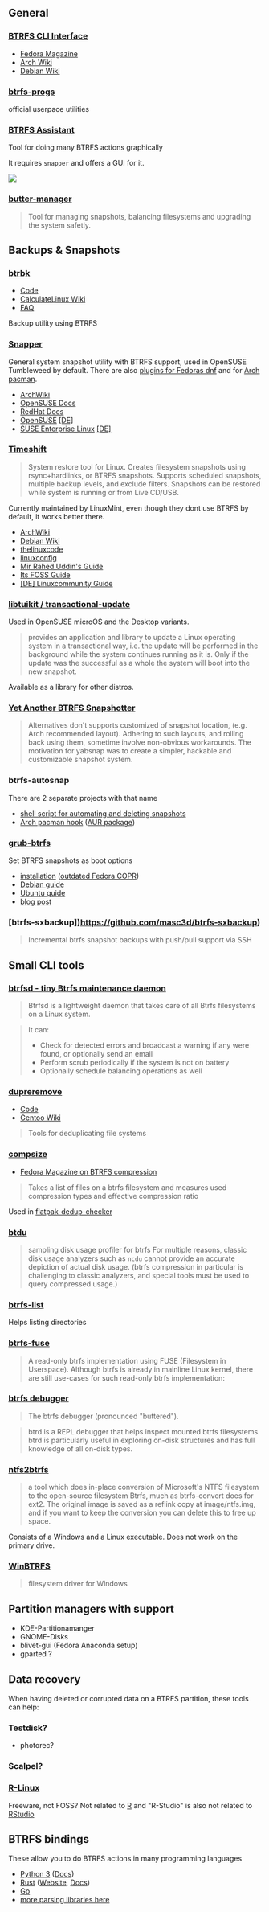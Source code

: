 ## General
### [BTRFS CLI Interface](https://btrfs.readthedocs.io/en/latest/index.html)
- [Fedora Magazine](https://fedoramagazine.org/working-with-btrfs-snapshots/)
- [Arch Wiki](https://wiki.archlinux.org/title/Btrfs)
- [Debian Wiki](https://wiki.debianforum.de/Btrfs)

### [btrfs-progs](https://github.com/kdave/btrfs-progs)
official userpace utilities

### [BTRFS Assistant](https://gitlab.com/btrfs-assistant/btrfs-assistant)
Tool for doing many BTRFS actions graphically

It requires `snapper` and offers a GUI for it.

![](https://gitlab.com/-/project/32535488/uploads/21da59577c3e8a101347cf0d59569c09/image.png)

### [butter-manager](https://github.com/egara/buttermanager)
> Tool for managing snapshots, balancing filesystems and upgrading the system safetly.

## Backups & Snapshots
### [btrbk](https://digint.ch/btrbk/)
- [Code](https://github.com/digint/btrbk)
- [CalculateLinux Wiki](https://wiki.calculate-linux.org/btrbk)
- [FAQ](https://digint.ch/btrbk/doc/faq.html)

Backup utility using BTRFS

### [Snapper](http://snapper.io)
General system snapshot utility with BTRFS support, used in OpenSUSE Tumbleweed by default. There are also [plugins for Fedoras dnf](https://fedoramagazine.org/make-use-of-btrfs-snapshots-to-upgrade-fedora-linux-with-easy-fallback/) and for [Arch pacman](https://www.dwarmstrong.org/btrfs-snapshots-rollbacks).

- [ArchWiki](https://wiki.archlinux.org/title/Snapper)
- [OpenSUSE Docs](https://doc.opensuse.org/documentation/leap/reference/html/book-reference/cha-snapper.html)
- [RedHat Docs](https://access.redhat.com/documentation/en-us/red_hat_enterprise_linux/7/html/storage_administration_guide/ch-snapper)
- [OpenSUSE](https://doc.opensuse.org/documentation/leap/reference/html/book-reference/cha-snapper.html) [\[DE\]](https://de.opensuse.org/openSUSE:Snapper_Tutorial)
- [SUSE Enterprise Linux](https://documentation.suse.com/sles/15-SP5/html/SLES-all/cha-snapper.html) [\[DE\]](https://documentation.suse.com/de-de/sles/15-SP3/html/SLES-all/cha-snapper.html)

### [Timeshift](https://github.com/linuxmint/timeshift)
> System restore tool for Linux. Creates filesystem snapshots using rsync+hardlinks, or BTRFS snapshots. Supports scheduled snapshots, multiple backup levels, and exclude filters. Snapshots can be restored while system is running or from Live CD/USB. 

Currently maintained by LinuxMint, even though they dont use BTRFS by default, it works better there.

- [ArchWiki](https://wiki.archlinux.org/title/Timeshift)
- [Debian Wiki](https://wiki.debian.org/timeshift)
- [thelinuxcode](https://thelinuxcode.com/timeshift-backup-tutorial/)
- [linuxconfig](https://linuxconfig.org/how-to-create-incremental-system-backups-with-timeshift-on-linux)
- [Mir Rahed Uddin's Guide](https://dev.to/rahedmir/how-to-use-timeshift-from-command-line-in-linux-1l9b)
- [Its FOSS Guide](https://itsfoss.com/backup-restore-linux-timeshift/)
- [\[DE\] Linuxcommunity Guide](https://www.linux-community.de/ausgaben/linuxuser/2019/06/zeitsprung)

### [libtuikit / transactional-update](https://github.com/openSUSE/transactional-update)
Used in OpenSUSE microOS and the Desktop variants.

> provides an application and library to update a Linux operating system in a transactional way, i.e. the update will be performed in the background while the system continues running as it is. Only if the update was the successful as a whole the system will boot into the new snapshot.

Available as a library for other distros.

### [Yet Another BTRFS Snapshotter](https://github.com/hirak99/yabsnap)

> Alternatives don't supports customized of snapshot location, (e.g. Arch recommended layout). Adhering to such layouts, and rolling back using them, sometime involve non-obvious workarounds. The motivation for yabsnap was to create a simpler, hackable and customizable snapshot system.

### btrfs-autosnap
There are 2 separate projects with that name
- [shell script for automating and deleting snapshots](https://github.com/snoopy3476/btrfs-autosnap)
- [Arch pacman hook](https://github.com/vaminakov/btrfs-autosnap/) ([AUR package](https://aur.archlinux.org/packages/btrfs-autosnap/))

### [grub-btrfs](https://github.com/Antynea/grub-btrfs)
Set BTRFS snapshots as boot options

- [installation](https://github.com/Antynea/grub-btrfs?tab=readme-ov-file#%EF%B8%8F-installation) ([outdated Fedora COPR](https://copr.fedorainfracloud.org/coprs/kylegospo/grub-btrfs/))
- [Debian guide](https://medium.com/@inatagan/installing-debian-with-btrfs-snapper-backups-and-grub-btrfs-27212644175f)
- [Ubuntu guide](https://www.lorenzobettini.it/2022/10/timeshift-and-grub-btrfs-in-ubuntu/)
- [blog post](https://www.lorenzobettini.it/2022/07/timeshift-and-grub-btrfs-in-linux-arch)

### [btrfs-sxbackup])https://github.com/masc3d/btrfs-sxbackup)
> Incremental btrfs snapshot backups with push/pull support via SSH 

## Small CLI tools

### [btrfsd - tiny Btrfs maintenance daemon](https://github.com/ximion/btrfsd)
> Btrfsd is a lightweight daemon that takes care of all Btrfs filesystems on a Linux system.

> It can:
> - Check for detected errors and broadcast a warning if any were found, or optionally send an email
> - Perform scrub periodically if the system is not on battery
> - Optionally schedule balancing operations as well

### [dupreremove](https://markfasheh.github.io/duperemove/duperemove.html)
- [Code](https://github.com/markfasheh/duperemove)
- [Gentoo Wiki](https://wiki.gentoo.org/wiki/Duperemove)

> Tools for deduplicating file systems

### [compsize](https://github.com/kilobyte/compsize)
- [Fedora Magazine on BTRFS compression](https://fedoramagazine.org/working-with-btrfs-compression/)

> Takes a list of files on a btrfs filesystem and measures used compression types and effective compression ratio

Used in [flatpak-dedup-checker](https://gitlab.com/TheEvilSkeleton/flatpak-dedup-checker)

### [btdu](https://github.com/CyberShadow/btdu)
> sampling disk usage profiler for btrfs
> For multiple reasons, classic disk usage analyzers such as `ncdu` cannot provide an accurate depiction of actual disk usage. (btrfs compression in particular is challenging to classic analyzers, and special tools must be used to query compressed usage.)

### [btrfs-list](https://github.com/speed47/btrfs-list)
Helps listing directories

### [btrfs-fuse](https://github.com/adam900710/btrfs-fuse)
> A read-only btrfs implementation using FUSE (Filesystem in Userspace).
Although btrfs is already in mainline Linux kernel, there are still use-cases for such read-only btrfs implementation:

### [btrfs debugger](https://crates.io/crates/btrd)
> The btrfs debugger (pronounced "buttered").

> btrd is a REPL debugger that helps inspect mounted btrfs filesystems. btrd is particularly useful in exploring on-disk structures and has full knowledge of all on-disk types.

### [ntfs2btrfs](https://github.com/maharmstone/ntfs2btrfs)
> a tool which does in-place conversion of Microsoft's NTFS filesystem to the open-source filesystem Btrfs, much as btrfs-convert does for ext2. The original image is saved as a reflink copy at image/ntfs.img, and if you want to keep the conversion you can delete this to free up space.

Consists of a Windows and a Linux executable. Does not work on the primary drive.

### [WinBTRFS](https://github.com/maharmstone/btrfs)
> filesystem driver for Windows

## Partition managers with support
- KDE-Partitionamanger
- GNOME-Disks
- blivet-gui (Fedora Anaconda setup)
- gparted ?

## Data recovery
When having deleted or corrupted data on a BTRFS partition, these tools can help:

### Testdisk?
+ photorec?

### Scalpel?

### [R-Linux](https://www.r-studio.com/free-linux-recovery)
Freeware, not FOSS? Not related to [R](https://www.r-project.org) and "R-Studio" is also not related to [RStudio](https://www.rstudio.com/categories/rstudio-ide)

## BTRFS bindings
These allow you to do BTRFS actions in many programming languages
- [Python 3](https://github.com/knorrie/python-btrfs) ([Docs](https://python-btrfs.readthedocs.io/en/stable/genindex.html))
- [Rust](https://github.com/wellbehavedsoftware/rust-btrfs) ([Website](http://rust-btrfs.com/), [Docs](https://docs.rs/btrfs))
- [Go](https://github.com/containerd/btrfs)
- [more parsing libraries here](https://formats.kaitai.io/btrfs_stream/index.html)
